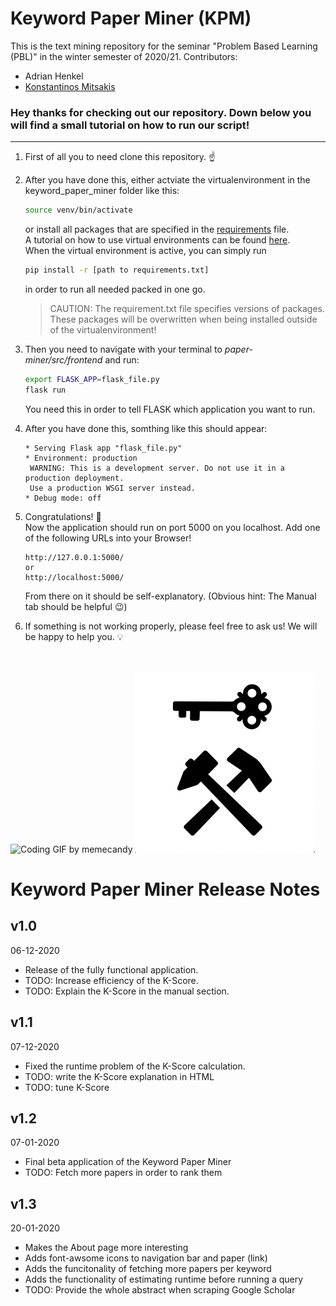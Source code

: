 Keyword Paper Miner (KPM)
======================

This is the text mining repository for the seminar "Problem Based Learning <br>
(PBL)" in the winter semester of 2020/21.
Contributors: <br>
* Adrian Henkel
* [Konstantinos Mitsakis](https://github.com/Kostismi)

### Hey thanks for checking out our repository. Down below you will find a small tutorial on how to run our script!
______

1. First of all you to need clone this repository. ☝️
2. After you have done this, either actviate the virtualenvironment in the keyword_paper_miner folder     like this:
    ```bash
    source venv/bin/activate
    ```
    or install all packages that are specified in the [requirements][req] file. <br> 
    A tutorial on how to use virtual environments can be found [here][venv].<br>
    When the virtual environment is active, you can simply run <br> 
    ```bash 
    pip install -r [path to requirements.txt]
    ```
    in order to run all needed packed in one go.
    >CAUTION: The requirement.txt file specifies versions of packages. These packages will be overwritten when being installed outside of the virtualenvironment!
    
3. Then you need to navigate with your terminal to *paper-miner/src/frontend* and run:
    ```bash
    export FLASK_APP=flask_file.py
    flask run
    ```
    You need this in order to tell FLASK which application you want to run.
4. After you have done this, somthing like this should appear:
    ```
    * Serving Flask app "flask_file.py"
    * Environment: production
     WARNING: This is a development server. Do not use it in a production deployment.
     Use a production WSGI server instead.
    * Debug mode: off
     ```
5. Congratulations! 🎉 <br>
Now the application should run on port 5000 on you localhost. Add one of the following URLs into your Browser!
    ```
    http://127.0.0.1:5000/
    or
    http://localhost:5000/
    ```
    From there on it should be self-explanatory. (Obvious hint: The Manual tab should be helpful 😉)
6. If something is not working properly, please feel free to ask us! We will be happy to help you. 💡
<br>
<br>
<img style="float='left';"src="https://media2.giphy.com/media/LmNwrBhejkK9EFP504/giphy.gif?cid=ecf05e47ac7b6060c2de1312e14d1335097ad1f4cb5db286&amp;rid=giphy.gif" alt="Coding GIF by memecandy" style="width: 480px; height: 480px; left: 0px; top: 0px; opacity: 0;">
<img src="https://github.com/mainpyp/paper-miner/blob/main/src/frontend/images/thumbnail_logo.png">


# Keyword Paper Miner Release Notes
## v1.0
06-12-2020

* Release of the fully functional application.
* TODO: Increase efficiency of the K-Score.
* TODO: Explain the K-Score in the manual section.

## v1.1
07-12-2020

* Fixed the runtime problem of the K-Score calculation. 
* TODO: write the K-Score explanation in HTML
* TODO: tune K-Score

## v1.2
07-01-2020

* Final beta application of the Keyword Paper Miner
* TODO: Fetch more papers in order to rank them

## v1.3
20-01-2020

* Makes the About page more interesting
* Adds font-awsome icons to navigation bar and paper (link)
* Adds the funcitonality of fetching more papers per keyword
* Adds the functionality of estimating runtime before running a query
* TODO: Provide the whole abstract when scraping Google Scholar

[req]: https://gitlab.lrz.de/000000000149C8EB/problem-based-learning/-/blob/master/requirements.txt
[venv]: https://uoa-eresearch.github.io/eresearch-cookbook/recipe/2014/11/26/python-virtual-env/
[KPM]: "https://gitlab.lrz.de/000000000149C8EB/problem-based-learning/-/blob/master/keyword_paper_miner/python_code/frontend/images/thumbnail_logo.png"
